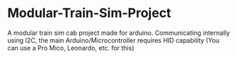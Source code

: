 # Modular-Train-Sim-Project
 A modular train sim cab project made for arduino. Communicating internally using I2C, the main Arduino/Microcontroller requires HID capability (You can use a Pro Mico, Leonardo, etc. for this)
